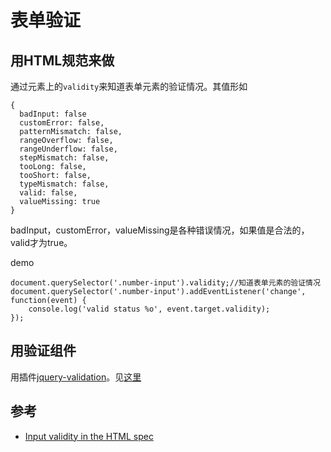 # 表单验证
## 用HTML规范来做
通过元素上的`validity`来知道表单元素的验证情况。其值形如
```
{
  badInput: false
  customError: false,
  patternMismatch: false,
  rangeOverflow: false,
  rangeUnderflow: false,
  stepMismatch: false,
  tooLong: false,
  tooShort: false,
  typeMismatch: false,
  valid: false,
  valueMissing: true
}
```
badInput，customError，valueMissing是各种错误情况，如果值是合法的，valid才为true。    

demo
```
document.querySelector('.number-input').validity;//知道表单元素的验证情况
document.querySelector('.number-input').addEventListener('change', function(event) {
    console.log('valid status %o', event.target.validity);
});
```

## 用验证组件
用插件[jquery-validation](https://github.com/jzaefferer/jquery-validation)。见[这里](https://github.com/iamjoel/front-end-plugins/tree/master/detail/validate)

## 参考
* [Input validity in the HTML spec](http://ianmcnally.me/blog/2015/6/25/input-validity-in-the-html-spec)